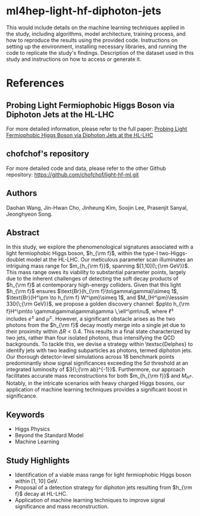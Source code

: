 # ml4hep-light-hf-diphoton-jets

This would include details on the machine learning techniques applied in the study, including algorithms, model architecture, training process, and how to reproduce the results using the provided code.
Instructions on setting up the environment, installing necessary libraries, and running the code to replicate the study's findings.
Description of the dataset used in this study and instructions on how to access or generate it.

# References

## Probing Light Fermiophobic Higgs Boson via Diphoton Jets at the HL-LHC

For more detailed information, please refer to the full paper: [Probing Light Fermiophobic Higgs Boson via Diphoton Jets at the HL-LHC](https://arxiv.org/pdf/2310.17741.pdf)

## chofchof's repository

For more detailed code and data, please refer to the other Github repository: https://github.com/chofchof/light-hf-ml.git

## Authors
Daohan Wang, Jin-Hwan Cho, Jinheung Kim, Soojin Lee, Prasenjit Sanyal, Jeonghyeon Song. 

## Abstract
In this study, we explore the phenomenological signatures associated with a light fermiophobic Higgs boson, $h_{\rm f}$, within the type-I two-Higgs-doublet model at the HL-LHC. Our meticulous parameter scan illuminates an intriguing mass range for $m_{h_{\rm f}}$, spanning $[1,10]{\;{\rm GeV}}$. This mass range owes its viability to substantial parameter points, largely due to the inherent challenges of detecting the soft decay products of $h_{\rm f}$ at contemporary high-energy colliders. Given that this light $h_{\rm f}$ ensures $\text{Br}(h_{\rm f}\to\gamma\gamma)\simeq 1$, $\text{Br}(H^\pm \to h_{\rm f} W^\pm)\simeq 1$, and $M_{H^\pm}\lesssim 330{\;{\rm GeV}}$, we propose a golden discovery channel: $pp\to h_{\rm f}H^\pm\to \gamma\gamma\gamma\gamma \,\ell^\pm\nu$, where $\ell^\pm$ includes  $e^\pm$ and $\mu^\pm$.  However, a significant obstacle arises as the two photons from the $h_{\rm f}$ decay mostly merge into a single jet due to their proximity within $\Delta R<0.4$. This results in a final state characterized by two jets, rather than four isolated photons, thus intensifying the QCD backgrounds. To tackle this, we devise a strategy within \textsc{Delphes} to identify jets with two leading subparticles as photons, termed diphoton jets. Our thorough  detector-level simulations across 18 benchmark points predominantly show signal significances exceeding the $5\sigma$ threshold at an integrated luminosity of $3{\;{\rm ab}^{-1}}$. Furthermore, our approach facilitates accurate mass reconstructions for both $m_{h_{\rm f}}$ and $M_{H^\pm}$. Notably, in the intricate scenarios with  heavy charged Higgs bosons, our application of machine learning techniques provides a significant boost in significance.

## Keywords
- Higgs Physics
- Beyond the Standard Model
- Machine Learning

## Study Highlights
- Identification of a viable mass range for light fermiophobic Higgs boson within [1, 10] GeV.
- Proposal of a detection strategy for diphoton jets resulting from $h_{\rm f}$ decay at HL-LHC.
- Application of machine learning techniques to improve signal significance and mass reconstruction.
